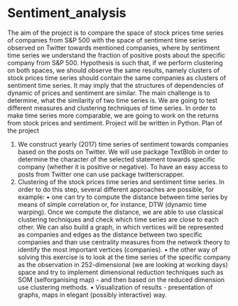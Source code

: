 # Sentiment_analysis
The aim of the project is to compare the space of stock prices time series of companies from S&P 500 with the space of sentiment time series observed on Twitter towards mentioned companies, where by sentiment time series we understand the fraction of positive posts about the specific company from S&P 500. Hypothesis is such that, if we perform clustering on both spaces, we should observe the same results, namely clusters of stock prices time series should contain the same companies as clusters of sentiment time series. It may imply that the structures of dependencies of dynamic of prices and sentiment are similar. The main challenge is to determine, what the similarity of two time series is. We are going to test different measures and clustering techniques of time series. In order to make time series more comparable, we are going to work on the returns from stock prices and sentiment. Project will be written in Python.
Plan of the project
1. We construct yearly (2017) time series of sentiment towards companies based on the posts on Twitter. We will use package TextBlob in order to determine the character of the selected statement towards specific company (whether it is positive or negative). To have an easy access to posts from Twitter one can use package twitterscrapper.
2. Clustering of the stock prices time series and sentiment time series. In order to do this step, several different approaches are possible, for example:
• one can try to compute the distance between time series by means of simple correlation or, for instance, DTW (dynamic time warping). Once we compute the distance, we are able to use classical clustering techniques and check which time series are close to each other. We can also build a graph, in which vertices will be represented as companies and edges as the distance between two specific companies and than use centrality measures from the network theory to identify the most important vertices (companies).
• the other way of solving this exercise is to look at the time series of the specific company as the observation in 252-dimensional (we are looking at working days) space and try to implement dimensional reduction techniques such as SOM (selforganising map) - and then based on the reduced dimension use clustering methods.
• Visualization of results - presentation of graphs, maps in elegant (possibly interactive) way.
